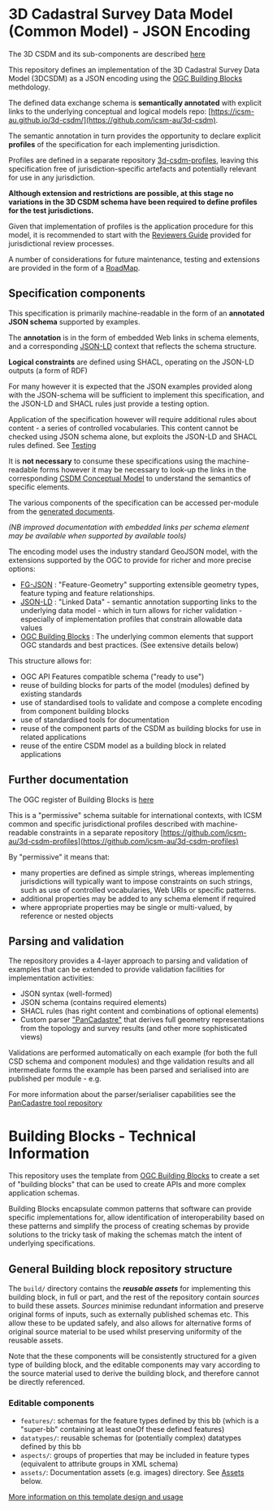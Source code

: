 # 3D Cadastral Survey Data Model (Common Model) - JSON Encoding

The 3D CSDM and its sub-components are described [here](https://icsm-au.github.io/3d-csdm-schema/)

This repository defines an implementation of the 3D Cadastral Survey Data Model (3DCSDM) as a JSON encoding using the [OGC Building Blocks](https://github.com/opengeospatial/bblock-template) methdology.

The defined data exchange schema is **semantically annotated** with explicit links to the underlying conceptual and logical models repo: [https://icsm-au.github.io/3d-csdm/](https://github.com/icsm-au/3d-csdm).

The semantic annotation in turn provides the opportunity to declare explicit **profiles** of the specification for each implementing jurisdiction.

Profiles are defined in a separate repository [3d-csdm-profiles](https://github.com/icsm-au/3d-csdm-profiles), leaving this specification free of jurisdiction-specific artefacts and potentially relevant for use in any jurisdiction.

**Although extension and restrictions are possible, at this stage no variations in the 3D CSDM schema have been required to define profiles for the test jurisdictions.**

Given that implementation of profiles is the application procedure for this model, it is recommended to start with the [Reviewers Guide](https://github.com/icsm-au/3d-csdm-profiles/blob/main/REVIEW_GUIDE.md) provided for jurisdictional review processes.

A number of considerations for future maintenance, testing and extensions are provided in the form of a [RoadMap](docs/ROAD_MAP.md).

## Specification components

This specification is primarily machine-readable in the form of an **annotated JSON schema** supported by examples.

The **annotation** is in the form of embedded Web links in schema elements, and a corresponding [JSON-LD](https://json-ld.org/) context that reflects the schema structure.

**Logical constraints** are defined using SHACL, operating on the JSON-LD outputs (a form of RDF)

For many however it is expected that the JSON examples provided along with the JSON-schema will be sufficient to implement this specification, and the JSON-LD and SHACL rules just provide a testing option.

Application of the specification however will require additional rules about content - a series of controlled vocabularies. This content cannot be checked using JSON schema alone, but exploits the JSON-LD and SHACL rules defined. See [Testing](docs/testing.md)

It is **not necessary** to consume these specifications using the machine-readable forms however it may be necessary to look-up the links in the corresponding [CSDM Conceptual Model](https://icsm-au/3d-csdm/) to understand the semantics of specific elements.

The various components of the specification can be accessed per-module from the [generated documents](#docs).

_(NB improved documentation with embedded links per schema element may be available when supported by available tools)_

The encoding model uses the industry standard GeoJSON model, with the extensions supported by the OGC to provide for richer and more precise options:

- [FG-JSON](https://github.com/opengeospatial/ogc-feat-geo-json) : "Feature-Geometry" supporting extensible geometry types, feature typing and feature relationships.
- [JSON-LD](https://json-ld.org/) : "Linked Data" - semantic annotation supporting links to the underlying data model - which in turn allows for richer validation - especially of implementation profiles that constrain allowable data values
- [OGC Building Blocks](https://opengeospatial.github.io/bblocks/register.html) : The underlying common elements that support OGC standards and best practices. (See extensive details below)

This structure allows for:

- OGC API Features compatible schema ("ready to use") 
- reuse of building blocks for parts of the model (modules) defined by existing standards
- use of standardised tools to validate and compose a complete encoding from component building blocks
- use of standardised tools for documentation
- reuse of the component parts of the CSDM as building blocks for use in related applications
- reuse of the entire CSDM model as a building block in related applications 

<a id="doc"/>

## Further documentation

The OGC register of Building Blocks is [here](https://opengeospatial.github.io/bblocks/register.html)

This is a "permissive" schema suitable for international contexts, with ICSM common and specific jurisdictional profiles described with machine-readable constraints in a separate repository [https://github.com/icsm-au/3d-csdm-profiles](https://github.com/icsm-au/3d-csdm-profiles)

By "permissive" it means that:

* many properties are defined as simple strings, whereas implementing jurisdictions will typically want to impose constraints on such strings, such as use of controlled vocabularies, Web URIs or specific patterns.
* additional properties may be added to any schema element if required
* where appropriate properties may be single or multi-valued, by reference or nested objects

## Parsing and validation

The repository provides a 4-layer approach to parsing and validation of examples that can be extended to provide validation facilities for implementation activities:

- JSON syntax (well-formed)
- JSON schema (contains required elements)
- SHACL rules (has right content and combinations of optional elements)
- Custom parser ["PanCadastre"](https://github.com/openwork-nz/pancadastre) that derives full geometry representations from the topology and survey results (and other more sophisticated views)

Validations are performed automatically on each example (for both the full CSD schema and component modules) and thge validation results and all intermediate forms the example has been parsed and serialised into are published per module - e.g. [](https://icsm-au.github.io/3d-csdm-schema/build/tests/csdm/features/CSD/)

For more information about the parser/serialiser capabilities see the [PanCadastre tool repository](https://github.com/openwork-nz/pancadastre)

# Building Blocks - Technical Information

This repository uses the template from 
[OGC Building Blocks](https://opengeospatial.github.io/bblocks) to create a set of "building blocks" that can be used to create APIs and more complex application schemas.

Building Blocks encapsulate common patterns that software can provide specific implementations for, allow identification of interoperability based on these patterns and simplify the process of creating schemas by provide solutions to the tricky task of making the schemas match the intent of underlying specifications.


## General Building block repository structure


The `build/` directory contains the **_reusable assets_** for implementing this building block, in full or part, and the rest of the repository contain *sources* to build these assets.  *Sources* minimise redundant information and preserve original forms of inputs, such as externally published schemas etc.  This allow these to be updated safely, and also allows for alternative forms of original source material to be used whilst preserving uniformity of the reusable assets.

Note that the these components will be consistently structured for a given type of building block, and the editable components may vary according to the source material used to derive the building block, and therefore cannot be directly referenced.

### Editable components

- `features/`: schemas for the feature types defined by this bb (which is a "super-bb" containing at least oneOf these defined features)
- `datatypes/`: reusable schemas for (potentially complex) datatypes defined by this bb
- `aspects/`: groups of properties that may be included in feature types (equivalent to attribute groups in XML schema)
- `assets/`: Documentation assets (e.g. images) directory. See [Assets](#assets) below.

[More information on this template design and usage](https://github.com/opengeospatial/bblock-template/blob/master/USAGE.md)
